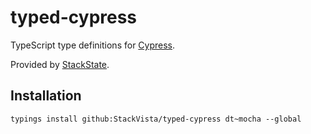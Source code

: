 # typed-cypress

TypeScript type definitions for [Cypress](https://www.cypress.io/).

Provided by [StackState](http://www.stackstate.com/).

## Installation

```
typings install github:StackVista/typed-cypress dt~mocha --global
```
